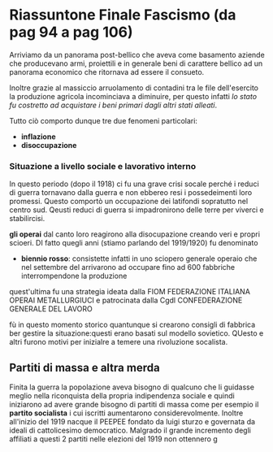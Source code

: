 # Riassuntone Finale Fascismo (da pag 94 a pag 106)

Arriviamo da un panorama post-bellico che aveva come basamento aziende che producevano armi, proiettili e in generale beni di carattere bellico ad un panorama economico che ritornava ad essere il consueto.

Inoltre grazie al massiccio arruolamento di contadini tra le file dell'esercito la produzione agricola incominciava a diminuire, per questo infatti *lo stato fu costretto ad acquistare i beni primari dagli altri stati alleati*.

Tutto ciò comporto dunque tre due fenomeni particolari:
- **inflazione**
- **disoccupazione**

### Situazione a livello sociale e lavorativo interno

In questo periodo (dopo il 1918)
ci fu una grave crisi socale perché i reduci di guerra tornavano dalla guerra e non ebbereo resi i possedeimenti loro promessi.
Questo comportò un occupazione dei latifondi sopratutto nel centro sud.
Qeusti reduci di guerra si impadronirono delle terre per viverci e stabilircisi.

**gli operai** dal canto loro reagirono alla disocupazione creando veri e propri scioeri.
DI fatto quegli anni (stiamo parlando del 1919/1920) fu denominato 
- **biennio rosso**:
 consistette infatti in uno sciopero generale operaio che nel settembre del arrivarono ad occupare fino ad 600 fabbriche interrompendone la produzione

quest'ultima fu una strategia ideata dalla FIOM
FEDERAZIONE
ITALIANA
OPERAI
METALLURGIUCI
e patrocinata dalla Cgdl
CONFEDERAZIONE
GENERALE
DEL
LAVORO

fù in questo momento storico quantunque si crearono consigli di fabbrica ber gestire la situazione:questi erano basati sul modello sovietico.
QUesto e altri furono motivi per inizialre a temere una rivoluzione socalista.

## Partiti di massa e altra merda

Finita la guerra la popolazione aveva bisogno di qualcuno che li guidasse meglio nella riconquista della propria indipendenza sociale e quindi iniziarono ad avere grande bisogno di partiti di massa come per esempio il **partito socialista** i cui iscritti aumentarono considerevolmente.
Inoltre all'inizio del 1919 nacque il PEEPEE
fondato da luigi sturzo e governata da ideali di cattolicesimo democratico.
Malgrado il grande incremento degli affiliati a questi 2 partiti nelle elezioni del 1919 non ottennero g
<!--stackedit_data:
eyJoaXN0b3J5IjpbMTcwMjAwNDgwNCwtMzMyMTg3MjAwLDE3OD
g1NTU5OTFdfQ==
-->